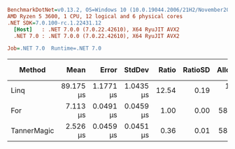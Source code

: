 ﻿``` ini

BenchmarkDotNet=v0.13.2, OS=Windows 10 (10.0.19044.2006/21H2/November2021Update)
AMD Ryzen 5 3600, 1 CPU, 12 logical and 6 physical cores
.NET SDK=7.0.100-rc.1.22431.12
  [Host]   : .NET 7.0.0 (7.0.22.42610), X64 RyuJIT AVX2
  .NET 7.0 : .NET 7.0.0 (7.0.22.42610), X64 RyuJIT AVX2

Job=.NET 7.0  Runtime=.NET 7.0  

```
|      Method |      Mean |     Error |    StdDev | Ratio | RatioSD | Allocated | Alloc Ratio |
|------------ |----------:|----------:|----------:|------:|--------:|----------:|------------:|
|        Linq | 89.175 μs | 1.1771 μs | 1.0435 μs | 12.54 |    0.19 | 123.31 KB |        2.10 |
|         For |  7.113 μs | 0.0491 μs | 0.0459 μs |  1.00 |    0.00 |  58.62 KB |        1.00 |
| TannerMagic |  2.526 μs | 0.0459 μs | 0.0451 μs |  0.36 |    0.01 |  58.62 KB |        1.00 |
